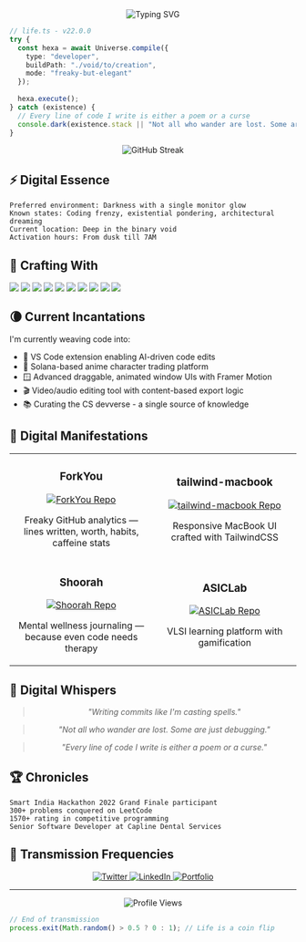<!-- Dark aesthetic GitHub profile for Hexa -->

<div align="center">
  <img src="https://readme-typing-svg.herokuapp.com?font=JetBrains+Mono&size=40&duration=3000&color=C9D1D9&center=true&vCenter=true&width=600&lines=H+E+X+A;error-handling+existence;in+real-time" alt="Typing SVG" />
</div>

```ts
// life.ts - v22.0.0
try {
  const hexa = await Universe.compile({
    type: "developer",
    buildPath: "./void/to/creation",
    mode: "freaky-but-elegant"
  });
  
  hexa.execute();
} catch (existence) {
  // Every line of code I write is either a poem or a curse
  console.dark(existence.stack || "Not all who wander are lost. Some are just debugging.");
}
```

<div align="center">
  <img src="https://github-readme-streak-stats.herokuapp.com/?user=hexa-dev&theme=midnight-purple&hide_border=true&stroke=282A36&background=0D1117" alt="GitHub Streak" />
</div>

## ⚡ Digital Essence

```
Preferred environment: Darkness with a single monitor glow
Known states: Coding frenzy, existential pondering, architectural dreaming  
Current location: Deep in the binary void
Activation hours: From dusk till 7AM
```

## 🔮 Crafting With

<div>
<img src="https://img.shields.io/badge/TypeScript-007ACC?style=for-the-badge&logo=typescript&logoColor=white" />
<img src="https://img.shields.io/badge/React-20232A?style=for-the-badge&logo=react&logoColor=61DAFB" />
<img src="https://img.shields.io/badge/next.js-000000?style=for-the-badge&logo=nextdotjs&logoColor=white" />
<img src="https://img.shields.io/badge/Node.js-339933?style=for-the-badge&logo=nodedotjs&logoColor=white" />
<img src="https://img.shields.io/badge/NestJS-E0234E?style=for-the-badge&logo=nestjs&logoColor=white" />
<img src="https://img.shields.io/badge/Tailwind_CSS-38B2AC?style=for-the-badge&logo=tailwind-css&logoColor=white" />
<img src="https://img.shields.io/badge/MongoDB-4EA94B?style=for-the-badge&logo=mongodb&logoColor=white" />
<img src="https://img.shields.io/badge/Solana-9945FF?style=for-the-badge&logo=solana&logoColor=white" />
<img src="https://img.shields.io/badge/C%2B%2B-00599C?style=for-the-badge&logo=c%2B%2B&logoColor=white" />
<img src="https://img.shields.io/badge/Python-FFD43B?style=for-the-badge&logo=python&logoColor=blue" />
</div>

## 🌘 Current Incantations

I'm currently weaving code into:

- 🧠 VS Code extension enabling AI-driven code edits
- 🌸 Solana-based anime character trading platform
- 🪟 Advanced draggable, animated window UIs with Framer Motion
- 🎬 Video/audio editing tool with content-based export logic
- 📚 Curating the CS devverse - a single source of knowledge

## 🖤 Digital Manifestations

<table>
  <tr>
    <td width="50%">
      <h3 align="center">ForkYou</h3>
      <p align="center">
        <a href="https://github.com/hexa-dev/ForkYou" target="_blank">
          <img src="https://github-readme-stats.vercel.app/api/pin/?username=hexa-dev&repo=ForkYou&theme=midnight-purple&hide_border=true&bg_color=0D1117" alt="ForkYou Repo"/>
        </a>
      </p>
      <p align="center">Freaky GitHub analytics — lines written, worth, habits, caffeine stats</p>
    </td>
    <td width="50%">
      <h3 align="center">tailwind-macbook</h3>
      <p align="center">
        <a href="https://github.com/hexa-dev/tailwind-macbook" target="_blank">
          <img src="https://github-readme-stats.vercel.app/api/pin/?username=hexa-dev&repo=tailwind-macbook&theme=midnight-purple&hide_border=true&bg_color=0D1117" alt="tailwind-macbook Repo"/>
        </a>
      </p>
      <p align="center">Responsive MacBook UI crafted with TailwindCSS</p>
    </td>
  </tr>
  <tr>
    <td width="50%">
      <h3 align="center">Shoorah</h3>
      <p align="center">
        <a href="https://github.com/hexa-dev/shoorah" target="_blank">
          <img src="https://github-readme-stats.vercel.app/api/pin/?username=hexa-dev&repo=shoorah&theme=midnight-purple&hide_border=true&bg_color=0D1117" alt="Shoorah Repo"/>
        </a>
      </p>
      <p align="center">Mental wellness journaling — because even code needs therapy</p>
    </td>
    <td width="50%">
      <h3 align="center">ASICLab</h3>
      <p align="center">
        <a href="https://github.com/hexa-dev/ASICLab" target="_blank">
          <img src="https://github-readme-stats.vercel.app/api/pin/?username=hexa-dev&repo=ASICLab&theme=midnight-purple&hide_border=true&bg_color=0D1117" alt="ASICLab Repo"/>
        </a>
      </p>
      <p align="center">VLSI learning platform with gamification</p>
    </td>
  </tr>
</table>

## 💭 Digital Whispers

<div align="center">
  
> *"Writing commits like I'm casting spells."*

> *"Not all who wander are lost. Some are just debugging."*

> *"Every line of code I write is either a poem or a curse."*

</div>

## 🏆 Chronicles

```
Smart India Hackathon 2022 Grand Finale participant
300+ problems conquered on LeetCode
1570+ rating in competitive programming
Senior Software Developer at Capline Dental Services
```

## 📡 Transmission Frequencies

<div align="center">
  <a href="https://x.com/hexa_dev" target="_blank">
    <img src="https://img.shields.io/badge/Twitter-1DA1F2?style=for-the-badge&logo=twitter&logoColor=white" alt="Twitter" />
  </a>
  <a href="https://linkedin.com/in/hexamalik" target="_blank">
    <img src="https://img.shields.io/badge/LinkedIn-0077B5?style=for-the-badge&logo=linkedin&logoColor=white" alt="LinkedIn" />
  </a>
  <a href="https://hexa.codes" target="_blank">
    <img src="https://img.shields.io/badge/Portfolio-000000?style=for-the-badge&logo=About.me&logoColor=white" alt="Portfolio" />
  </a>
</div>

---

<div align="center">
  <img src="https://komarev.com/ghpvc/?username=hexa-dev&color=blueviolet&style=flat-square" alt="Profile Views" />
</div>

<!-- 
  One Piece enthusiast
  Pulls all-nighters till 7AM
  Currently learning Japanese - completed Hiragana, learning Katakana
  Writing code from scratch over no-code tools
  Always referred to as Hexa
-->

```ts
// End of transmission
process.exit(Math.random() > 0.5 ? 0 : 1); // Life is a coin flip
```
